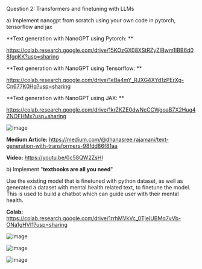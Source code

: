 Question 2: Transformers and finetuning with LLMs

a) Implement nanogpt from scratch using your own code in pytorch, tensorflow and jax

**Text generation with NanoGPT using Pytorch: **

https://colab.research.google.com/drive/15KOzGX08XStRZyZIBwm1IBB6d08fgqKK?usp=sharing

**Text generation with NanoGPT using Tensorflow: **

https://colab.research.google.com/drive/1eBa4mY_RJXG4XYd1zPErXg-Cn677K0Hq?usp=sharing

**Text generation with NanoGPT using JAX: **

https://colab.research.google.com/drive/1krZKZE0dwNcCCWgoaB7X2Hug4ZNOFHMx?usp=sharing

![image](https://github.com/Dhanasree-Rajamani/SpecialTopics_DeepLearning/assets/111466424/0fb07463-4c58-4e57-938f-b4ef354fc374)

**Medium Article:** https://medium.com/@dhanasree.rajamani/text-generation-with-transformers-98fdd86f81aa

**Video:** https://youtu.be/0c58QW2ZsHI

b) Implement "**textbooks are all you need**"

Use the existing model that is finetuned with python dataset, as well as generated a dataset with mental health related text, to finetune the model. This is used to build a chatbot which can guide user with their mental health. 

**Colab:** https://colab.research.google.com/drive/1rrhMVkVc_0TjeIUBMq7vVb-ONa1gHVI1?usp=sharing

![image](https://github.com/Dhanasree-Rajamani/SpecialTopics_DeepLearning/assets/111466424/03535d55-2d6d-4235-ad24-25cbe54b8f80)

![image](https://github.com/Dhanasree-Rajamani/SpecialTopics_DeepLearning/assets/111466424/dc02f5ba-521d-4996-ae7e-acf31c3ef651)

![image](https://github.com/Dhanasree-Rajamani/SpecialTopics_DeepLearning/assets/111466424/20c943b8-3b97-44a8-b866-24439f327716)

